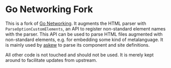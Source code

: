 # Go Networking Fork

This is a fork of [Go Networking](github.com/golang/net).
It augments the HTML parser with `ParseOptionCustomElements`, an API to register non-standard element names with the parser.
This API can be used to parse HTML files augmented with non-standard elements, e.g. for embedding some kind of metalanguage.
It is mainly used by [askew](github.com/flyx/askew) to parse its component and site definitions.

All other code is not touched and should not be used.
It is merely kept around to facilitate updates from upstream.
